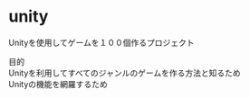 # unity

Unityを使用してゲームを１００個作るプロジェクト

目的<br>
Unityを利用してすべてのジャンルのゲームを作る方法と知るため<br>
Unityの機能を網羅するため<br>
